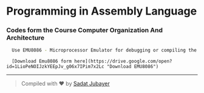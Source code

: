 # Programming in Assembly Language


### Codes form the Course Computer Organization And Architecture 

```bash
  Use EMU8086 - Microprocessor Emulator for debugging or compiling the Codes. 
```
```  
  [Download Emu8086 form here](https://drive.google.com/open?id=1LioPeNOIJzkYEEpJv_g06x7IPim7x2Lc "Download EMU8086")
```
---


> Compiled with ❤ by [Sadat Jubayer](http://www.sadatjubayer.com "Sadat")
 


